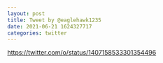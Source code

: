 ```yaml
--- 
layout: post 
title: Tweet by @eaglehawk1235 
date: 2021-06-21 1624327717 
categories: twitter 
--- 
```

https://twitter.com/o/status/1407158533301354496